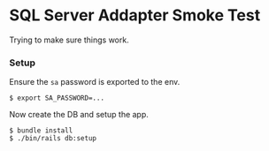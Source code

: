 
# SQL Server Addapter Smoke Test

Trying to make sure things work.


### Setup

Ensure the `sa` password is exported to the env.

```shell
$ export SA_PASSWORD=...
```

Now create the DB and setup the app.

```shell
$ bundle install
$ ./bin/rails db:setup
```



